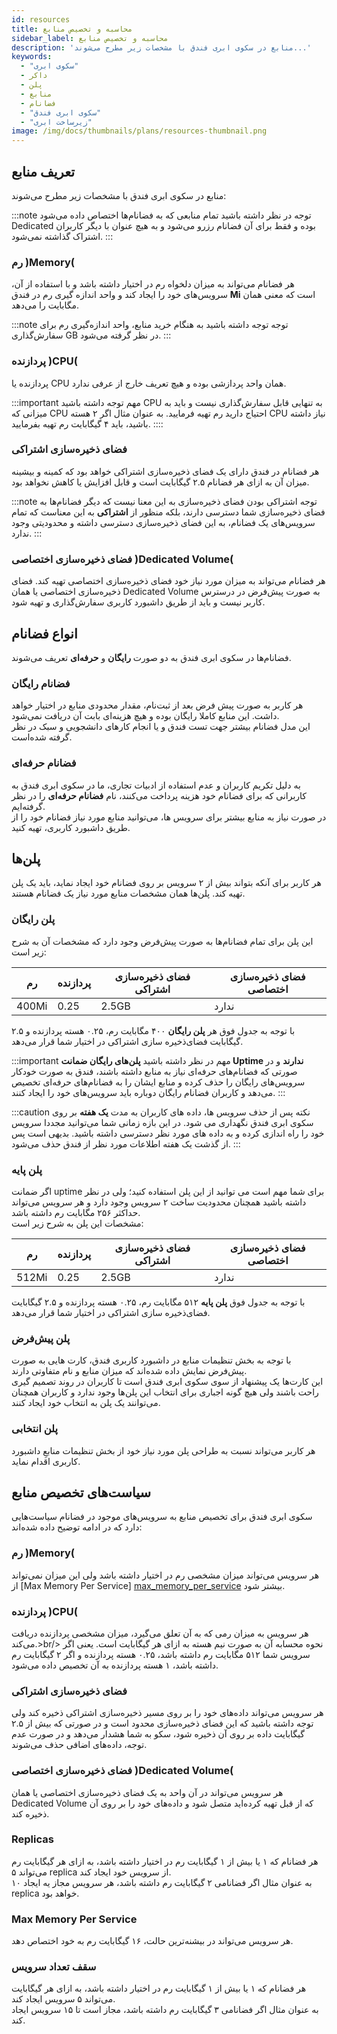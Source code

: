 ```yaml
---
id: resources
title: محاسبه و تخصیص منابع
sidebar_label: محاسبه و تخصیص منابع
description: 'منابع در سکوی ابری فندق با مشخصات زیر مطرح می‌شوند...'
keywords:
  - "سکوی ابری"
  - داکر
  - پلن
  - منابع
  - فضانام
  - "سکوی ابری فندق"
  - "زیرساخت ابری"
image: /img/docs/thumbnails/plans/resources-thumbnail.png
---
```

## تعریف منابع

منابع در سکوی ابری فندق با مشخصات زیر مطرح می‌شوند:

:::note توجه
در نظر داشته باشید تمام منابعی که به فضانام‌ها اختصاص داده می‌شود Dedicated بوده و فقط برای آن فضانام رزرو می‌شود و به هیچ عنوان با دیگر کاربران اشتراک گذاشته نمی‌شود.
:::

### رم )Memory(
هر فضانام می‌تواند به میزان دلخواه رم در اختیار داشته باشد و با استفاده از آن، سرویس‌های خود را ایجاد کند و واحد اندازه گیری رم در فندق **Mi** است که معنی همان مگابایت را می‌دهد.

:::note توجه
توجه داشته باشید به هنگام خرید منابع، واحد اندازه‌گیری رم برای سفارش‌گذاری GB در نظر گرفته می‌شود.
:::

### پردازنده )CPU(
پردازنده یا CPU همان واحد پردازشی بوده و هیچ تعریف خارج از عرفی ندارد.

:::important مهم
توجه داشته باشید CPU به تنهایی قابل سفارش‌گذاری نیست و باید به میزانی که CPU احتیاج دارید رم تهیه فرمایید. به عنوان مثال اگر ۲ هسته CPU نیاز داشته باشید، باید ۴ گیگابایت رم تهیه بفرمایید.
::::

### فضای ذخیره‌سازی اشتراکی

هر فضانام در فندق دارای یک فضای ذخیره‌سازی اشتراکی خواهد بود که کمینه و بیشینه میزان آن به ازای هر فضانام ۲.۵ گیگابایت است و قابل افزایش یا کاهش نخواهد بود.

:::note توجه
اشتراکی بودن فضای ذخیره‌سازی به این معنا نیست که دیگر فضانام‌ها به فضای ذخیره‌سازی شما دسترسی دارند، بلکه منظور از **اشتراکی** به این معناست که تمام سرویس‌های یک فضانام، به این فضای ذخیره‌سازی دسترسی داشته و محدودیتی وجود ندارد.
:::

### فضای ذخیره‌سازی اختصاصی )Dedicated Volume(

هر فضانام می‌تواند به میزان مورد نیاز خود فضای ذخیره‌سازی اختصاصی تهیه کند. فضای ذخیره‌سازی اختصاصی یا همان Dedicated Volume به صورت پیش‌فرض در درسترس کاربر نیست و باید از طریق داشبورد کاربری سفارش‌گذاری و تهیه شود.

## انواع فضانام‌

فضانام‌ها در سکوی ابری فندق به دو صورت **رایگان** و **حرفه‌ای** تعریف ‌می‌شوند.

### فضانام رایگان
هر کاربر به صورت پیش فرض بعد از ثبت‌نام، مقدار محدودی منابع در اختیار خواهد داشت. این منابع کاملا رایگان بوده و هیچ هزینه‌ای بابت آن دریافت‌ نمی‌شود.<br/>
این مدل فضانام بیشتر جهت تست فندق و یا انجام کارهای دانشجویی و سبک در نظر گرفته شده‌است.
 
### فضانام حرفه‌ای

به دلیل تکریم کاربران و عدم استفاده از ادبیات تجاری، ما در سکوی ابری فندق به کاربرانی که برای فضانام خود هزینه پرداخت می‌کنند، نام **فضانام حرفه‌ای** را در نظر گرفته‌ایم.<br/>
در صورت نیاز به منابع بیشتر برای سرویس ها، می‌توانید منابع مورد نیاز فضانام خود را از طریق داشبورد کاربری، تهیه کنید.


## پلن‌ها

هر کاربر برای آنکه بتواند بیش از ۲ سرویس بر روی فضانام خود ایجاد نماید، باید یک پلن تهیه کند. پلن‌ها همان مشخصات منابع مورد نیاز یک فضانام هستند.

### پلن رایگان
این پلن برای تمام فضانام‌ها به صورت پیش‌فرض وجود دارد که مشخصات آن به شرح زیر است:

|رم|پردازنده|فضای ذخیره‌سازی اشتراکی|فضای ذخیره‌سازی اختصاصی|
|---	|---	|---	|---	|
|400Mi| 0.25| 2.5GB| ندارد|

 با توجه به جدول فوق هر **پلن رایگان** ۴۰۰ مگابایت رم، ۰.۲۵ هسته پردازنده و ۲.۵ گیگابایت فضای‌ذخیره سازی اشتراکی در اختیار شما قرار می‌دهد.

:::important مهم
در نظر داشته باشید **پلن‌های رایگان ضمانت Uptime ندارند** و در صورتی که فضانام‌های حرفه‌ای نیاز به منابع داشته باشند، فندق به صورت خودکار سرویس‌های رایگان را حذف کرده و منابع‌ ایشان را به فضانام‌های حرفه‌ای تخصیص می‌دهد و کاربران فضانام رایگان دوباره باید سرویس‌های خود را ایجاد کنند.
:::

:::caution نکته
پس از حذف سرویس ها، داده های کاربران به مدت **یک هفته** بر روی سکوی ابری فندق نگهداری می شود. در این بازه زمانی شما می‌توانید مجددا سرویس خود را راه اندازی کرده و به داده های مورد نظر دسترسی داشته باشید.  بدیهی است پس از گذشت یک هفته اطلاعات مورد نظر از فندق حذف می‌شود.
:::

### پلن پایه
اگر ضمانت uptime برای شما مهم است می توانید از این پلن استفاده کنید؛ ولی در نظر داشته باشید همچنان محدودیت ساخت ۲ سرویس وجود دارد و هر سرویس می‌تواند حداکثر ۲۵۶ مگابایت رم داشته باشد.<br/>
مشخصات این پلن به شرح زیر است:

|رم|پردازنده|فضای ذخیره‌سازی اشتراکی|فضای ذخیره‌سازی اختصاصی|
|---	|---	|---	|---	|
|512Mi| 0.25| 2.5GB| ندارد|

 با توجه به جدول فوق **پلن پایه** ۵۱۲ مگابایت رم، ۰.۲۵ هسته پردازنده و ۲.۵ گیگابایت فضای‌ذخیره سازی اشتراکی در اختیار شما قرار می‌دهد.
 
### پلن پیش‌فرض

با توجه به بخش تنظیمات منابع در داشبورد کاربری فندق، کارت هایی به صورت پیش‌فرض نمایش داده شده‌اند که میزان منابع و نام متفاوتی دارند.<br/>
این کارت‌ها یک پیشنهاد از سوی سکوی ابری فندق است تا کاربران در روند تصمیم گیری راحت باشند ولی هیچ گونه اجباری برای انتخاب این پلن‌ها وجود ندارد و کاربران همچنان می‌توانند یک پلن به انتخاب خود ایجاد کنند.

### پلن انتخابی
هر کاربر می‌تواند نسبت به طراحی پلن‌ مورد نیاز خود از بخش تنظیمات منابعِ داشبورد کاربری اقدام نماید.

## سیاست‌های تخصیص منابع

سکوی ابری فندق برای تخصیص منابع به سرویس‌های موجود در فضانام سیاست‌هایی دارد که در ادامه توضیح داده شده‌اند:

### رم )Memory(
هر سرویس می‌تواند میزان مشخصی رم در اختیار داشته باشد ولی این میزان نمی‌تواند از [Max Memory Per Service] [max_memory_per_service] بیشتر شود.

### پردازنده )CPU(
هر سرویس به میزان رمی که به آن تعلق می‌گیرد، میزان مشخصی پردازنده دریافت‌ می‌کند.>br/>
نحوه محسابه آن به صورت نیم هسته به ازای هر گیگابایت است. یعنی اگر سرویس شما ۵۱۲ مگابایت رم داشته باشد، ۰.۲۵ هسته پردازنده و اگر ۲ گیگابایت رم داشته باشد، ۱ هسته پردازنده به آن تخصیص داده می‌شود.

### فضای ذخیره‌سازی اشتراکی
هر سرویس‌ می‌تواند داده‌های خود را بر روی مسیر ذخیره‌سازی اشتراکی ذخیره کند ولی توجه داشته باشید که این فضای ذخیره‌سازی محدود است و در صورتی که بیش از ۲.۵ گیگابایت داده بر روی آن ذخیره شود، سکو به شما هشدار می‌دهد و در صورت عدم توجه، داده‌های اضافی حذف می‌شوند.

### فضای ذخیره‌سازی اختصاصی )Dedicated Volume(
هر سرویس می‌تواند در آن واحد به یک فضای ‌‌‌‌ذخیره‌سازی اختصاصی یا همان Dedicated Volume که از قبل تهیه کرده‌اید متصل شود و داده‌های خود را بر روی آن ذخیره کند.

### Replicas
هر فضانام که ۱ یا بیش از ۱ گیگابایت رم در اختیار داشته باشد، به ازای هر گیگابایت رم می‌تواند ۵ replica از سرویس خود ایجاد کند.<br/>
به عنوان مثال اگر فضانامی ۲ گیگابایت رم داشته باشد، هر سرویس مجاز یه ایجاد ۱۰ replica خواهد بود.

### Max Memory Per Service
هر سرویس می‌تواند در بیشنه‌ترین حالت، ۱۶ گیگابایت رم به خود اختصاص دهد.

### سقف تعداد سرویس
هر فضانام که ۱ یا بیش از ۱ گیگابایت رم در اختیار داشته باشد، به ازای هر گیگابایت می‌تواند ۵ سرویس ایجاد کند.<br/>
به عنوان مثال اگر فضانامی ۳ گیگابایت رم داشته باشد، مجاز است تا ۱۵ سرویس ایجاد کند.

[max_memory_per_service]: /docs/plans/resources#max-memory-per-service